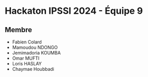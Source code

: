 # Hackaton IPSSI 2024 - Équipe 9

## Membre
* Fabien Colard
* Mamoudou NDONGO
* Jemimadoria KOUMBA
* Omar MUFTI
* Loris HASLAY
* Chaymae Houbbadi
